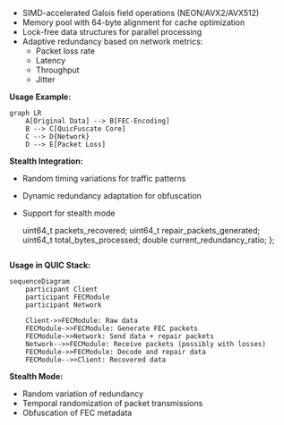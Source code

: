 - SIMD-accelerated Galois field operations (NEON/AVX2/AVX512)
- Memory pool with 64-byte alignment for cache optimization
- Lock-free data structures for parallel processing
- Adaptive redundancy based on network metrics:
  - Packet loss rate
  - Latency
  - Throughput
  - Jitter

**Usage Example:**
```mermaid
graph LR
    A[Original Data] --> B[FEC-Encoding]
    B --> C[QuicFuscate Core]
    C --> D{Network}
    D --> E[Packet Loss]
```

**Stealth Integration:**
- Random timing variations for traffic patterns
- Dynamic redundancy adaptation for obfuscation
- Support for stealth mode

    uint64_t packets_recovered;
    uint64_t repair_packets_generated;
    uint64_t total_bytes_processed;
    double current_redundancy_ratio;
  };
  ```

**Usage in QUIC Stack:**
```mermaid
sequenceDiagram
    participant Client
    participant FECModule
    participant Network
    
    Client->>FECModule: Raw data
    FECModule->>FECModule: Generate FEC packets
    FECModule->>Network: Send data + repair packets
    Network-->>FECModule: Receive packets (possibly with losses)
    FECModule->>FECModule: Decode and repair data
    FECModule-->>Client: Recovered data
```

**Stealth Mode:**
- Random variation of redundancy
- Temporal randomization of packet transmissions
- Obfuscation of FEC metadata

